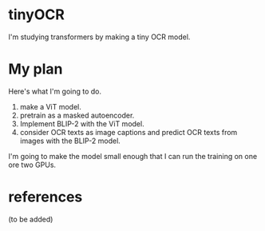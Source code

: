 # tinyOCR
I'm studying transformers by making a tiny OCR model.

# My plan
Here's what I'm going to do. 
1. make a ViT model. 
2. pretrain as a masked autoencoder.
3. Implement BLIP-2 with the ViT model.
4. consider OCR texts as image captions and predict OCR texts from images with the BLIP-2 model.

I'm going to make the model small enough that I can run the training on one ore two GPUs.

# references
(to be added)